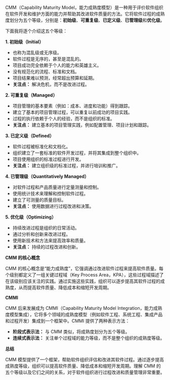 CMM（Capability Maturity Model，能力成熟度模型）是一种用于评价软件组织在软件开发和维护方面的能力并帮助其改进软件质量的方法。它将软件过程的成熟度划分为五个等级，分别是：**初始级**、**可重复级**、**已定义级**、**已管理级**和**优化级**。

下面我将逐个介绍这五个等级：

**1. 初始级（Initial）**

- 也称为混乱级或无序级。
- 软件过程是无序的，甚至是混乱的。
- 项目成功完全依赖于个人的能力和英雄主义。
- 没有规范化的流程、标准和文档。
- 项目结果难以预测，经常超出预算和延期。
- **关注点：** 解决危机，而不是改进过程。

**2. 可重复级（Managed）**

- 项目管理的基本要素（例如：成本、进度和功能）得到跟踪。
- 建立了基本的项目管理过程，可以重复以前成功的项目实践。
- 过程的执行依赖于个人的经验，而不是组织的标准。
- **关注点：** 建立基本的项目管理实践，例如配置管理、项目计划和跟踪。

**3. 已定义级（Defined）**

- 软件过程被标准化和文档化。
- 组织建立了一套标准的软件开发过程，并将其集成到整个组织中。
- 项目使用组织的标准过程进行开发。
- **关注点：** 建立组织级的标准过程，并进行培训和推广。

**4. 已管理级（Quantitatively Managed）**

- 对软件过程和产品质量进行定量测量和控制。
- 使用统计技术来理解和控制软件过程。
- 建立了可测量的质量目标。
- **关注点：** 使用数据进行过程改进和决策。

**5. 优化级（Optimizing）**

- 持续改进过程是组织的日常活动。
- 通过分析和创新来改进过程。
- 使用新技术和方法来提高效率和质量。
- **关注点：** 持续的过程改进和创新。

**CMM 的核心概念**

CMM 的核心概念是“能力成熟度”，它强调通过改进软件过程来提高软件质量。每个级别都定义了一组关键过程域（Key Process Area，KPA），这些过程域描述了在该级别应该关注的实践。通过实施这些实践，组织可以逐步提高其软件过程的成熟度，从而提高软件质量、降低成本和缩短开发周期。

**CMMI**

CMM 后来发展成为 CMMI（Capability Maturity Model Integration，能力成熟度模型集成），它将多个领域的成熟度模型（例如软件工程、系统工程、集成产品和过程开发）集成到一个框架中。CMMI 提供了两种表示方法：

- **阶段式表示法：** 与 CMM 类似，将成熟度划分为五个等级。
- **连续式表示法：** 关注单个过程域的能力等级，而不是整个组织的成熟度等级。

**总结**

CMM 模型提供了一个框架，帮助软件组织评估和改进其软件过程。通过逐步提高成熟度等级，组织可以提高软件质量、降低成本和缩短开发周期。理解 CMM 的五个等级以及它们之间的关系，对于软件组织进行过程改进和质量管理非常重要。